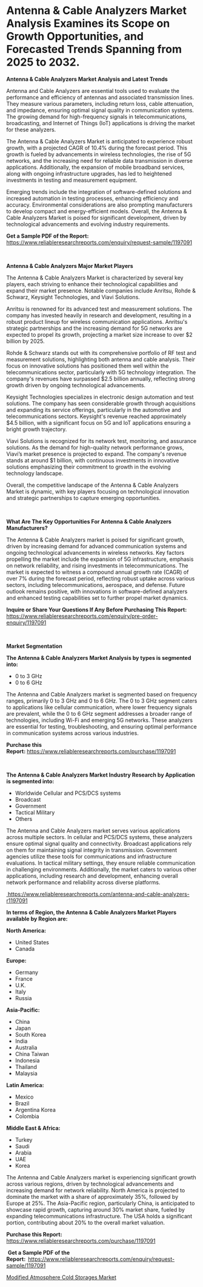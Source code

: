 <p><h1>Antenna & Cable Analyzers Market Analysis Examines its Scope on Growth Opportunities, and Forecasted Trends Spanning from 2025 to 2032.</h1></p><p><strong>Antenna & Cable Analyzers Market Analysis and Latest Trends</strong></p>
<p><p>Antenna and Cable Analyzers are essential tools used to evaluate the performance and efficiency of antennas and associated transmission lines. They measure various parameters, including return loss, cable attenuation, and impedance, ensuring optimal signal quality in communication systems. The growing demand for high-frequency signals in telecommunications, broadcasting, and Internet of Things (IoT) applications is driving the market for these analyzers.</p><p>The Antenna & Cable Analyzers Market is anticipated to experience robust growth, with a projected CAGR of 10.4% during the forecast period. This growth is fueled by advancements in wireless technologies, the rise of 5G networks, and the increasing need for reliable data transmission in diverse applications. Additionally, the expansion of mobile broadband services, along with ongoing infrastructure upgrades, has led to heightened investments in testing and measurement equipment.</p><p>Emerging trends include the integration of software-defined solutions and increased automation in testing processes, enhancing efficiency and accuracy. Environmental considerations are also prompting manufacturers to develop compact and energy-efficient models. Overall, the Antenna & Cable Analyzers Market is poised for significant development, driven by technological advancements and evolving industry requirements.</p></p>
<p><strong>Get a Sample PDF of the Report:&nbsp;</strong> <a href="https://www.reliableresearchreports.com/enquiry/request-sample/1197091?utm_campaign=2208&utm_medium=2&utm_source=Github&utm_content=ia&utm_term=12042025&utm_id=antenna-cable-analyzers">https://www.reliableresearchreports.com/enquiry/request-sample/1197091</a></p>
<p>&nbsp;</p>
<p><strong>Antenna & Cable Analyzers Major Market Players</strong></p>
<p><p>The Antenna & Cable Analyzers Market is characterized by several key players, each striving to enhance their technological capabilities and expand their market presence. Notable companies include Anritsu, Rohde & Schwarz, Keysight Technologies, and Viavi Solutions.</p><p>Anritsu is renowned for its advanced test and measurement solutions. The company has invested heavily in research and development, resulting in a robust product lineup for wireless communication applications. Anritsu's strategic partnerships and the increasing demand for 5G networks are expected to propel its growth, projecting a market size increase to over $2 billion by 2025.</p><p>Rohde & Schwarz stands out with its comprehensive portfolio of RF test and measurement solutions, highlighting both antenna and cable analysis. Their focus on innovative solutions has positioned them well within the telecommunications sector, particularly with 5G technology integration. The company's revenues have surpassed $2.5 billion annually, reflecting strong growth driven by ongoing technological advancements.</p><p>Keysight Technologies specializes in electronic design automation and test solutions. The company has seen considerable growth through acquisitions and expanding its service offerings, particularly in the automotive and telecommunications sectors. Keysight's revenue reached approximately $4.5 billion, with a significant focus on 5G and IoT applications ensuring a bright growth trajectory.</p><p>Viavi Solutions is recognized for its network test, monitoring, and assurance solutions. As the demand for high-quality network performance grows, Viavi’s market presence is projected to expand. The company's revenue stands at around $1 billion, with continuous investments in innovative solutions emphasizing their commitment to growth in the evolving technology landscape.</p><p>Overall, the competitive landscape of the Antenna & Cable Analyzers Market is dynamic, with key players focusing on technological innovation and strategic partnerships to capture emerging opportunities.</p></p>
<p>&nbsp;</p>
<p><strong>What Are The Key Opportunities For Antenna & Cable Analyzers Manufacturers?</strong></p>
<p><p>The Antenna & Cable Analyzers market is poised for significant growth, driven by increasing demand for advanced communication systems and ongoing technological advancements in wireless networks. Key factors propelling the market include the expansion of 5G infrastructure, emphasis on network reliability, and rising investments in telecommunications. The market is expected to witness a compound annual growth rate (CAGR) of over 7% during the forecast period, reflecting robust uptake across various sectors, including telecommunications, aerospace, and defense. Future outlook remains positive, with innovations in software-defined analyzers and enhanced testing capabilities set to further propel market dynamics.</p></p>
<p><strong>Inquire or Share Your Questions If Any Before Purchasing This Report:</strong> <a href="https://www.reliableresearchreports.com/enquiry/pre-order-enquiry/1197091?utm_campaign=2208&utm_medium=2&utm_source=Github&utm_content=ia&utm_term=12042025&utm_id=antenna-cable-analyzers">https://www.reliableresearchreports.com/enquiry/pre-order-enquiry/1197091</a></p>
<p>&nbsp;</p>
<p><strong>Market Segmentation</strong></p>
<p><strong>The Antenna & Cable Analyzers Market Analysis by types is segmented into:</strong></p>
<p><ul><li>0 to 3 GHz</li><li>0 to 6 GHz</li></ul></p>
<p><p>The Antenna and Cable Analyzers market is segmented based on frequency ranges, primarily 0 to 3 GHz and 0 to 6 GHz. The 0 to 3 GHz segment caters to applications like cellular communication, where lower frequency signals are prevalent, while the 0 to 6 GHz segment addresses a broader range of technologies, including Wi-Fi and emerging 5G networks. These analyzers are essential for testing, troubleshooting, and ensuring optimal performance in communication systems across various industries.</p></p>
<p><strong>Purchase this Report:&nbsp;</strong><a href="https://www.reliableresearchreports.com/purchase/1197091?utm_campaign=2208&utm_medium=2&utm_source=Github&utm_content=ia&utm_term=12042025&utm_id=antenna-cable-analyzers">https://www.reliableresearchreports.com/purchase/1197091</a></p>
<p>&nbsp;</p>
<p><strong>The Antenna & Cable Analyzers Market Industry Research by Application is segmented into:</strong></p>
<p><ul><li>Worldwide Cellular and PCS/DCS systems</li><li>Broadcast</li><li>Government</li><li>Tactical Military</li><li>Others</li></ul></p>
<p><p>The Antenna and Cable Analyzers market serves various applications across multiple sectors. In cellular and PCS/DCS systems, these analyzers ensure optimal signal quality and connectivity. Broadcast applications rely on them for maintaining signal integrity in transmission. Government agencies utilize these tools for communications and infrastructure evaluations. In tactical military settings, they ensure reliable communication in challenging environments. Additionally, the market caters to various other applications, including research and development, enhancing overall network performance and reliability across diverse platforms.</p></p>
<p><a href="https://www.reliableresearchreports.com/antenna-and-cable-analyzers-r1197091?utm_campaign=2208&utm_medium=2&utm_source=Github&utm_content=ia&utm_term=12042025&utm_id=antenna-cable-analyzers">&nbsp;https://www.reliableresearchreports.com/antenna-and-cable-analyzers-r1197091</a></p>
<p><strong>In terms of Region, the Antenna & Cable Analyzers Market Players available by Region are:</strong></p>
<p>
    <p> <strong> North America: </strong>
        <ul>
            <li>United States</li>
            <li>Canada</li>
        </ul>
        </p> 
    <p> <strong> Europe: </strong>
        <ul>
            <li>Germany</li>
            <li>France</li>
            <li>U.K.</li>
            <li>Italy</li>
            <li>Russia</li>
        </ul>
        </p> 
    <p> <strong> Asia-Pacific: </strong>
        <ul>
            <li>China</li>
            <li>Japan</li>
            <li>South Korea</li>
            <li>India</li>
            <li>Australia</li>
            <li>China Taiwan</li>
            <li>Indonesia</li>
            <li>Thailand</li>
            <li>Malaysia</li>
        </ul>
        </p> 
    <p> <strong> Latin America: </strong>
        <ul>
            <li>Mexico</li>
            <li>Brazil</li>
            <li>Argentina Korea</li>
            <li>Colombia</li>
        </ul>
        </p> 
    <p> <strong> Middle East & Africa: </strong>
        <ul>
            <li>Turkey</li>
            <li>Saudi</li>
            <li>Arabia</li>
            <li>UAE</li>
            <li>Korea</li>
        </ul>
    </p>
    </p>
<p><p>The Antenna and Cable Analyzers market is experiencing significant growth across various regions, driven by technological advancements and increasing demand for network reliability. North America is projected to dominate the market with a share of approximately 35%, followed by Europe at 25%. The Asia-Pacific region, particularly China, is anticipated to showcase rapid growth, capturing around 30% market share, fueled by expanding telecommunications infrastructure. The USA holds a significant portion, contributing about 20% to the overall market valuation.</p></p>
<p><strong>Purchase this Report: </strong><a href="https://www.reliableresearchreports.com/purchase/1197091?utm_campaign=2208&utm_medium=2&utm_source=Github&utm_content=ia&utm_term=12042025&utm_id=antenna-cable-analyzers">https://www.reliableresearchreports.com/purchase/1197091</a></p>
<p>&nbsp;<strong>Get a Sample PDF of the Report:&nbsp;&nbsp;</strong><a href="https://www.reliableresearchreports.com/enquiry/request-sample/1197091?utm_campaign=2208&utm_medium=2&utm_source=Github&utm_content=ia&utm_term=12042025&utm_id=antenna-cable-analyzers">https://www.reliableresearchreports.com/enquiry/request-sample/1197091</a></p>
<p><strong></strong></p>
<p><p><a href="https://github.com/stephaniwo144/Market-Research-Report-List-1/blob/main/modified-atmosphere-cold-storages-market.md?utm_campaign=2208&utm_medium=2&utm_source=Github&utm_content=ia&utm_term=12042025&utm_id=antenna-cable-analyzers">Modified Atmosphere Cold Storages Market</a></p></p>